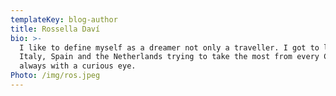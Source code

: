 ```yaml
---
templateKey: blog-author
title: Rossella Daví
bio: >-
  I like to define myself as a dreamer not only a traveller. I got to live in
  Italy, Spain and the Netherlands trying to take the most from every Country
  always with a curious eye.
Photo: /img/ros.jpeg
---
```

